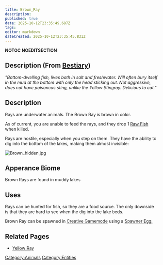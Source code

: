```yaml
---
title: Brown_Ray
description: 
published: true
date: 2025-10-12T23:35:49.687Z
tags: 
editor: markdown
dateCreated: 2025-10-12T23:35:45.831Z
---
```


__NOTOC__ __NOEDITSECTION__

## Description (From [Bestiary](Bestiary "wikilink"))

*"Bottom-dwelling fish, lives both in salt and freshwater. Will often
bury itself in the mud at the bottom with only the head sticking out.
Not aggressive, does not have poisonous sting, unlike the Yellow
Stingray. Delicious to eat."*

## Description

Rays are underwater animals. The Brown Ray is brown in color.

As of current, you are unable to feed the rays, and they drop 1 [Raw
Fish](http://survivalcraftgame.wikia.com/wiki/Raw_fish) when killed.

Rays are hostile, especially when you step on them. They have the
ability to dig into the bottom of the lakes, making them almost
invisible:

![Brown_hidden.jpg](Brown_hidden.jpg "Brown_hidden.jpg")

## Apperance Biome

Brown Rays are found in muddy lakes

## Uses

Rays can be hunted for fish, so they are a food source. The only
downside is that they are hard to see when the dig into the lake beds.

Brown Ray can be spawned in [Creative
Gamemode](http://survivalcraftgame.wikia.com/wiki/Creative_Gamemode)
using a [Spawner
Egg.](http://survivalcraftgame.wikia.com/wiki/Creative_Eggs)

## Related Pages

  - [Yellow Ray](Yellow_Ray "wikilink")

[Category:Animals](Category:Animals "wikilink")
[Category:Entities](Category:Entities "wikilink")